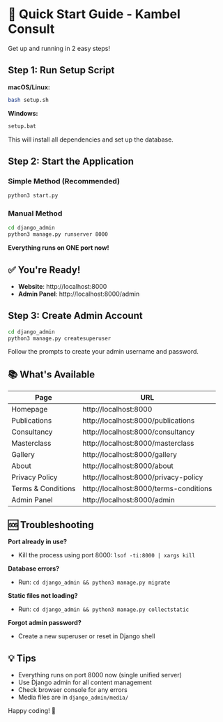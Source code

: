 # 🚀 Quick Start Guide - Kambel Consult

Get up and running in 2 easy steps!

## Step 1: Run Setup Script

**macOS/Linux:**
```bash
bash setup.sh
```

**Windows:**
```bash
setup.bat
```

This will install all dependencies and set up the database.

## Step 2: Start the Application

### Simple Method (Recommended)
```bash
python3 start.py
```

### Manual Method
```bash
cd django_admin
python3 manage.py runserver 8000
```

**Everything runs on ONE port now!**

## ✅ You're Ready!

- **Website**: http://localhost:8000
- **Admin Panel**: http://localhost:8000/admin

## Step 3: Create Admin Account

```bash
cd django_admin
python3 manage.py createsuperuser
```

Follow the prompts to create your admin username and password.

## 📚 What's Available

| Page | URL |
|------|-----|
| Homepage | http://localhost:8000 |
| Publications | http://localhost:8000/publications |
| Consultancy | http://localhost:8000/consultancy |
| Masterclass | http://localhost:8000/masterclass |
| Gallery | http://localhost:8000/gallery |
| About | http://localhost:8000/about |
| Privacy Policy | http://localhost:8000/privacy-policy |
| Terms & Conditions | http://localhost:8000/terms-conditions |
| Admin Panel | http://localhost:8000/admin |

## 🆘 Troubleshooting

**Port already in use?**
- Kill the process using port 8000: `lsof -ti:8000 | xargs kill`

**Database errors?**
- Run: `cd django_admin && python3 manage.py migrate`

**Static files not loading?**
- Run: `cd django_admin && python3 manage.py collectstatic`

**Forgot admin password?**
- Create a new superuser or reset in Django shell

## 💡 Tips

- Everything runs on port 8000 now (single unified server)
- Use Django admin for all content management
- Check browser console for any errors
- Media files are in `django_admin/media/`

Happy coding! 🎉
